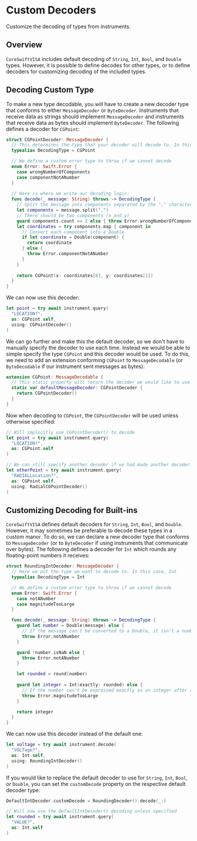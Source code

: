 # Custom Decoders

Customize the decoding of types from instruments.

## Overview

`CoreSwiftVISA` includes default decoding of `String`, `Int`, `Bool`, and `Double` types. However, it is possible to define decodes for other types, or to define decoders for customizing decoding of the included types.

## Decoding Custom Type

To make a new type decodable, you will have to create a new decoder type that conforms to either ``MessageDecoder`` or ``ByteDecoder``. Instruments that receive data as strings should implement ``MessageDecoder`` and instruments that receive data as bytes should implement ``ByteDecoder``. The following defines a decoder for `CGPoint`:

```swift
struct CGPointDecoder: MessageDecoder {
  // This determines the type that your decoder will decode to. In this case CGPoint.
  typealias DecodingType = CGPoint

  // We define a custom error type to throw if we cannot decode
  enum Error: Swift.Error {
    case wrongNumberOfComponents
    case componentNotANumber
  }
  
  // Here is where we write our decoding logic:
  func decode(_ message: String) throws -> DecodingType {
    // Split the message into components separated by the "," character
    let components = message.split(",")
    // There should be two components (x and y)
    guard components.count == 2 else { throw Error.wrongNumberOfComponents }
    let coordinates = try components.map { component in 
      // Convert each component into a Double
      if let coordinate = Double(component) {
        return coordinate
      } else {
        throw Error.componentNotANumber
      }
    }
    
    return CGPoint(x: coordinates[0], y: coordinates[1])
  }
}
```

We can now use this decoder:

```swift
let point = try await instrument.query(
  "LOCATION?", 
  as: CGPoint.self,
  using: CGPointDecoder()
)
```

We can go further and make this the default decoder, so we don't have to manually specify the decoder to use each time. Instead we would be able to simple specify the type `CGPoint` and this decoder would be used. To do this, we need to add an extension conforming `CGPoint` to ``MessageDecodable`` (or ``ByteDecodable`` if our instrument sent messages as bytes):

```swift
extension CGPoint: MessageDecodable {
  // This static property will return the decoder we would like to use as default.
  static var defaultMessageDecoder: CGPointDecoder {
    return CGPointDecoder()
  }
}
```

Now when decoding to `CGPoint`, the `CGPointDecoder` will be used unless otherwise specified:

```swift
// Will implicitly use CGPointDecoder() to decode
let point = try await instrument.query(
  "LOCATION?",
  as: CGPoint.self
)

// We can still specify another decoder if we had made another decoder:
let otherPoint = try await instrument.query(
  "RADIALLocation?",
  as: CGPoint.self,
  using: RadialCGPointDecoder()
)
```

## Customizing Decoding for Built-ins

`CoreSwiftVISA` defines default decoders for `String`, `Int`, `Bool`, and `Double`. However, it may sometimes be preferable to decode these types in a custom manor. To do so, we can declare a new decoder type that conforms to ``MessageDecoder`` (or to ``ByteDecoder`` if using instruments that communicate over bytes). The following defines a decoder for `Int` which rounds any floating-point numbers it receives:

```swift
struct RoundingIntDecoder: MessageDecoder {
  // Here we put the type we want to decode to. In this case, Int
  typealias DecodingType = Int

  // We define a custom error type to throw if we cannot decode
  enum Error: Swift.Error {
    case notANumber
    case magnitudeTooLarge
  }

  func decode(_ message: String) throws -> DecodingType {
    guard let number = Double(message) else {
      // If the message can't be converted to a Double, it isn't a number at all
      throw Error.notANumber
    }

    guard !number.isNaN else {
      throw Error.notANumber
    }

    let rounded = round(number)
    
    guard let integer = Int(exactly: rounded) else {
      // If the number can't be expressed exactly as an integer after rounding, it's magnitude is too large
      throw Error.magnitudeTooLarge
    }

    return integer
  }
}
```

We can now use this decoder instead of the default one:

```swift
let voltage = try await instrument.decode(
  "VOLTage?", 
  as: Int.self,
  using: RoundingIntDecoder()
)
```

If you would like to replace the default decoder to use for `String`, `Int`, `Bool`, or `Double`, you can set the `customDecode` property on the respective default decoder type:

```swift
DefaultIntDecoder.customDecode = RoundingDecoder().decode(_:)

// Will now use the DefaultIntDecoder() decoding unless specified
let rounded = try await instrument.query(
  "VALUE?",
  as: Int.self
)
```
